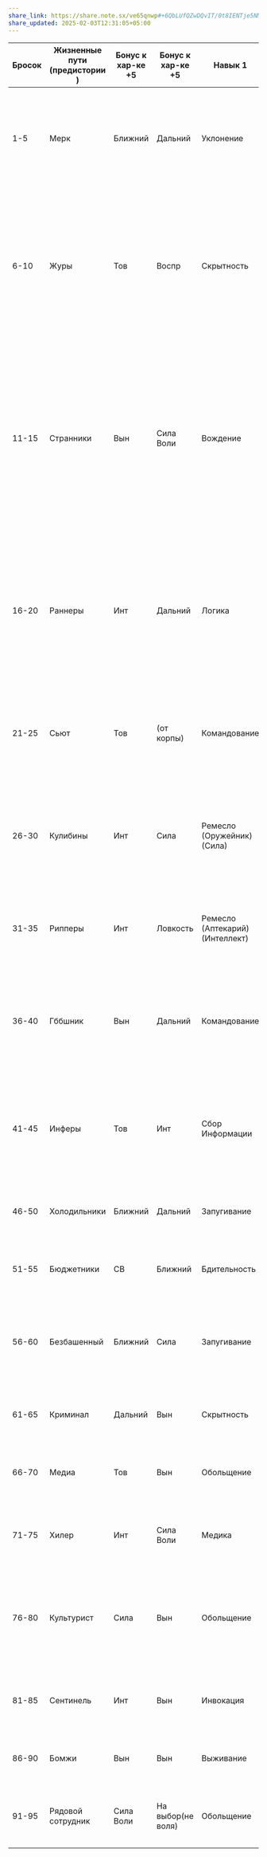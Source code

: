 ```yaml
---
share_link: https://share.note.sx/ve65qnwp#+6QbLUfQZwDQvIT/0t8IENTje5NMpcUxfch0JXd1/Rc
share_updated: 2025-02-03T12:31:05+05:00
---
```

| Бросок | Жизненные пути (предистории ) | Бонус к хар-ке +5 | Бонус к хар-ке +5 | Навык 1                         | Навык 2         | Равный                             | Знаниe                               | Грамотность | Образование | Доп. Образование   | Деньги        | Оружие                                                                | доп бонус                                                                                                                                                                                                                 | Описание                                                                                                                                                                                                                                    |
| ------ | ----------------------------- | ----------------- | ----------------- | ------------------------------- | --------------- | ---------------------------------- | ------------------------------------ | ----------- | ----------- | ------------------ | ------------- | --------------------------------------------------------------------- | ------------------------------------------------------------------------------------------------------------------------------------------------------------------------------------------------------------------------- | ------------------------------------------------------------------------------------------------------------------------------------------------------------------------------------------------------------------------------------------- |
| 1-5    | Мерк                          | Ближний           | Дальний           | Уклонение                       | Азартные Игры   | Наемники                           | Улицы                                | Грамотность | Начальное   | Среднее - 100 oo   | (50+2d10)*10  | Основное (Лаз или Стаб),  <br>Ближнее (Примитив), (Шоковое), (Цепное) | Любимый ствол начинаешь игру с основным оружием Лаз или стаб до 1000 ор и распространенностью скудная или ниже                                                                                                            | Наемники исполняющие множество разной работы в напоминание о приключенцах прошлого но с часто гораздо более кровавой работой                                                                                                                |
| 6-10   | Журы                          | Тов               | Воспр             | Скрытность                      | Чтение По Губам | -                                  | Улицы                                | Грамотность | Высшее      | -                  | (50+2d10)*10  | -                                                                     | Гиперфиксация ты получаешь +10 ко всем тестам связанным с получением информации об интересной истории и -10 ко всем остальным тестам пока не разберешься. не более одной истории в неделю может быть обьявлено интересной | Журналисты После 12 поправки к Торговому Акту как правило самостоятельные так как оперировать крупной новостной компанией законно стало невероянто сложно                                                                                   |
| 11-15  | Странники                     | Вын               | Сила Воли         | Вождение                        | Выживание       | Наемники                           | Улицы                                | Грамотность | Среднее     | -                  | (50+2d10)*10  | Основное (Лаз или Стаб),  <br>Ближнее (Примитив)                      | Ты начинаешь игру с правом пользоватся семейным байком (combat bike) если его сломают ты должен купить новый                                                                                                              | Кочевые связанные своими законами после многих лет борьбы их некоторый отдаленный от остальных граждан статус был признан и они могут жить по своим законам пока те грубо не противоречат законам государства и пока странники не в городах |
| 16-20  | Раннеры                       | Инт               | Дальний           | Логика                          | Инвокация       | Наемники                           | Сеть                                 | Грамотность | Среднее     | -                  | (50+2d10)*10  | Пистолеты (Лаз или Стаб),  <br>Ближнее (Примитив)                     | Ты начинаешь с Иплантированным кибердеком Рейтинга 1 (по сути пси рейтинг 1 )                                                                                                                                             | общее название для людей которые больше времени проводят в сети чем в реальном мире часто ассоциируются со специалистами в делах сети способными поджарить мозги в коротком конфликте                                                       |
| 21-25  | Сьют                          | Тов               | (от корпы)        | Командование                    | Запугивание     | Рядовые менеджеры корпораций       | Корпо                                | Грамотность | Высшее      | -                  | (300+5d10)*10 | Пистолеты (Лаз или Стаб),  <br>Ближнее (Примитив)                     | Ты начинаешь с бронзовым членством Архангела(скорая) бонусом от корпорации обязательствами по работе и возможностью карьерного роста                                                                                      | общее название корпоративных меденджеров средней и выскокой руки                                                                                                                                                                            |
| 26-30  | Кулибины                      | Инт               | Сила              | Ремесло (Оружейник) (Сила)      | Технология      | Уважаемые наемники                 | Технология                           | Грамотность | Среднее     | Высшее - 100 оо    | (100+2d10)*10 | Пистолеты (Лаз или Стаб),  <br>Ближнее (Примитив), (Шоковое)          | ты начинаешь с имплантом Инструментарий ур 2                                                                                                                                                                              | C ростом цен на новые вещи растет и рынок самопала взлома и ремонта и держится этот рынок на тех кто может чинить всю эту сложную хрень за бутылку пива                                                                                     |
| 31-35  | Рипперы                       | Инт               | Ловкость          | Ремесло (Аптекарий) (Интеллект) | Медика          | Уважаемые наемники                 | Технология                           | Грамотность | Среднее     | Высшее - 100 оо    | (100+2d10)*10 | Пистолеты (Лаз или Стаб),  <br>Ближнее (Примитив)                     | Сложность установки имплантов тобой снижена на 10 и ты можешь достать импланты доступностью на 1 выше чем остальные                                                                                                       | Подпольные врачи широкого профиля ставшие популярными с ростом цен на нормальное Здравоохранение                                                                                                                                            |
| 36-40  | Гббшник                       | Вын               | Дальний           | Командование                    | Допрос          | Рядовые полицейские                | Закон                                | Грамотность | Среднее     | -                  | (50+2d10)*10  | Пистолеты (Лаз или Стаб),  <br>Ближнее (Примитив), (Шоковое)          | Ты начинаешь с бронзовым членством Архангела(скорая) и можешь вызвать подмогу ( результат зависит от отношений с коллегами и ранга в полиции)                                                                             | общее название специалистов Государственной безопасности ( различается в разных странах Гбб в Ореасе Гвардия в Алькиере Дозор в Атланте и Офы в конфедерации)                                                                               |
| 41-45  | Инферы                        | Тов               | Инт               | Сбор Информации                 | Допрос          | Уважаемые наемники                 | Улицы,  <br>Закон,  <br>Преступность | Грамотность | Среднее     | -                  | (200+2d10)*10 | Пистолеты (Лаз или Стаб),  <br>Ближнее (Примитив)                     | Можешь организовывать работу и пока придерживаешься правил своей профессии люди считают тебя надежным                                                                                                                     | Прокладка между испольнителями и заказчиками обеспечивающие иформацией и относительной безопасностью сделок своих клиентов                                                                                                                  |
| 46-50  | Холодильники                  | Ближний           | Дальний           | Запугивание                     | Уклонение       | Корпо,  <br>Охрана,  <br>Работники | Корпо                                | Грамотность | Начальное   | Среднее - 100 oo   | (100+2d10)*10 | Пистолеты (Лаз или Стаб),  <br>Ближнее (Примитив), (Шоковое)          | Ты начинаешь с бронзовым членством Архангела(скорая) и бонусом от корпорации                                                                                                                                              | общее название специалистов корпоративной безопасности                                                                                                                                                                                      |
| 51-55  | Бюджетники                    | СВ                | Ближний           | Бдительность                    | Уклонение       | Гос.рабочие                        | Правительство                        | Грамотность | Среднее     | -                  | (50+2d10)*10  | Ближнее (Примитив)                                                    | Ты начинаешь с бронзовым членством Архангела(скорая) и бонусом от Государства                                                                                                                                             | общее название государственных сотрудников                                                                                                                                                                                                  |
| 56-60  | Безбашенный                   | Ближний           | Сила              | Запугивание                     | Стойкость       | Рядовые бандиты                    | Преступность                         | Грамотность | Начальное   | Среднее - 100 oo   | (10+1d5 )*10  | Ближнее (Примитив), (Шоковое), (Цепное)                               | В тебе уже столько дырок что ты привык если ты Критически Раненый то ты Тяжелораненый если ты Тяжелораненый то ты Легкораненый с точки зрения лечения ран                                                                 | Член отбитой банды                                                                                                                                                                                                                          |
| 61-65  | Криминал                      | Дальний           | Вын               | Скрытность                      | Побег           | Рядовые бандиты                    | Преступность                         | Грамотность | Начальное   | Среднее - 100 oo   | (10+1d5 )*10  | Основное (Лаз или Стаб),  <br>Ближнее (Примитив)                      | можешь вызвать подмогу ( результат зависит от отношений с боссом и полождения в банде)                                                                                                                                    | Член финансово ориентированной банды                                                                                                                                                                                                        |
| 66-70  | Медиа                         | Тов               | Вын               | Обольщение                      | Трёп            | -                                  | Сеть                                 | Грамотность | Начальное   | Среднее - 100 oo   | (200+2d10)*10 | -                                                                     | Можешь стримить ирл движ с друзьями для дополнительного заработка чем круче экшн тем больше денег                                                                                                                         | стримеры инфлюенсеры                                                                                                                                                                                                                        |
| 71-75  | Хилер                         | Инт               | Сила Воли         | Медика                          | Химия           | Корпо,  <br>Охрана,  <br>Работники | Улицы                                | Грамотность | Среднее     | Высшее - 100 оо    | (200+2d10)*10 | Основное (Лаз или Стаб),  <br>Ближнее (Примитив), (Шоковое)           | Ты начинаешь с бронзовым членством Архангела(скорая) и бонусом от корпорации                                                                                                                                              | Члены скорой помощи                                                                                                                                                                                                                         |
| 76-80  | Культурист                    | Сила              | Вын               | Обольщение                      | Стойкость       | Культуристы                        | Сеть                                 | Грамотность | Начальное   | Среднее - 100 oo   | (200+2d10)*10 | Ближнее (Примитив), (Шоковое)                                         | Если у тебя есть публика(хотя бы 4 человека) то бонус выносливости раз в день ты можешь считать что у тебя есть Сверхестевственная сила x2 для одного теста                                                               | Спортсмены качки                                                                                                                                                                                                                            |
| 81-85  | Сентинель                     | Инт               | Вын               | Инвокация                       | Допрос          | Рядовые полицейские                | Сеть                                 | Грамотность | Среднее     | Высшее - 100 оо    | (200+2d10)*10 | Пистолеты (Лаз или Стаб),  <br>Ближнее (Примитив), (Шоковое)          | Ты начинаешь с Иплантированным кибердеком Рейтинга 1 (по сути пси рейтинг 1 )                                                                                                                                             | член сентинель международной организации по защите сетевой инфраструктуры                                                                                                                                                                   |
| 86-90  | Бомжи                         | Вын               | Вын               | Выживание                       | Побег           | Бомжи                              | Улицы                                | -           | -           | Начальное - 100 оо | 2d5           | Ближнее (Примитив)                                                    | ты начинаешь с острым носком 1d10 разрывное быстрое бр 1 Доступность при выдаче                                                                                                                                           | не требуется                                                                                                                                                                                                                                |
| 91-95  | Рядовой сотрудник             | Сила Воли         | На выбор(не воля) | Обольщение                      | Стойкость       | -                                  | Улицы                                | Грамотность | Начальное   | Среднее - 100 oo   | (50+2d10)*10  | Пистолеты (Лаз или Стаб),  <br>Ближнее (Примитив)                     | Ты начинаешь с Лазерным Джеззэйлом хорошего качества который передается в семье поколениями                                                                                                                               | Уличный торговец кассир ночной охранник                                                                                                                                                                                                     |